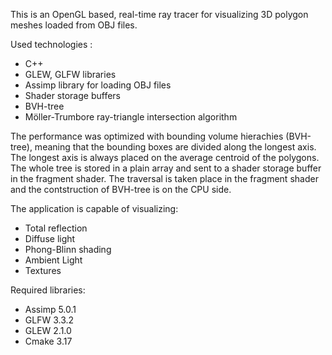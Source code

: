 This is an OpenGL based, real-time ray tracer for visualizing 3D polygon meshes loaded from OBJ files.

Used technologies :
- C++
- GLEW, GLFW libraries
- Assimp library for loading OBJ files
- Shader storage buffers
- BVH-tree
- Möller-Trumbore ray-triangle intersection algorithm

The performance was optimized with bounding volume hierachies (BVH-tree), meaning that the bounding boxes are divided along the longest axis. The longest axis
is always placed on the average centroid of the polygons. The whole tree is stored in a plain array and sent to a shader storage buffer in the fragment shader.
The traversal is taken place in the fragment shader and the contstruction of BVH-tree is on the CPU side.

The application is capable of visualizing:
- Total reflection
- Diffuse light
- Phong-Blinn shading
- Ambient Light
- Textures

Required libraries:
- Assimp 5.0.1
- GLFW 3.3.2
- GLEW 2.1.0
- Cmake 3.17
